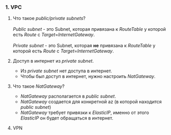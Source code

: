 ### 1. VPC
1. Что такое *public/private subnets*?
<br/><br/>
*Public subnet* - это Subnet, которая привязана к *RouteTable* у которой
есть *Route* с *Target*=*InternetGateway*.
<br/><br/>
*Private subnet* - это Subnet, которая **не** привязана к *RouteTable* у которой
есть *Route* с *Target*=*InternetGateway*.

2. Доступ в интернет из *private subnet*.

    * Из *private subnet* нет доступа в интернет.
    * Чтобы был доступ в интернет, нужно настроить *NatGateway*.
 
3. Что такое *NatGateway*?

    * *NatGateway* располагается в *public subnet*.
    * *NatGateway* создается для конкретной az (в которой находится
    *public subnet*)
    * *NatGateway* требует привязки к *ElasticIP*, именно от этого
    *ElasticIP* он будет обращаться в интернет.

4. VPN